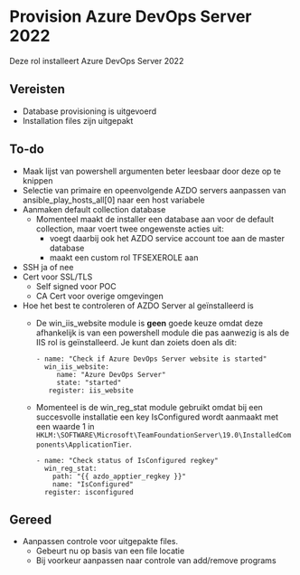 # Provision Azure DevOps Server 2022

Deze rol installeert Azure DevOps Server 2022

## Vereisten
* Database provisioning is uitgevoerd
* Installation files zijn uitgepakt

## To-do
* Maak lijst van powershell argumenten beter leesbaar door deze op te knippen
* Selectie van primaire en opeenvolgende AZDO servers aanpassen van ansible_play_hosts_all[0] naar een host variabele
* Aanmaken default collection database
  * Momenteel maakt de installer een database aan voor de default collection, maar voert twee ongewenste acties uit:
    * voegt daarbij ook het AZDO service account toe aan de master database
    * maakt een custom rol TFSEXEROLE aan
* SSH ja of nee
* Cert voor SSL/TLS
  * Self signed voor POC
  * CA Cert voor overige omgevingen
* Hoe het best te controleren of AZDO Server al geïnstalleerd is
  * De win_iis_website module is **geen** goede keuze omdat deze afhankelijk is van een powershell module die pas aanwezig is als de IIS rol is geïnstalleerd. Je kunt dan zoiets doen als dit:

        - name: "Check if Azure DevOps Server website is started"
          win_iis_website:
             name: "Azure DevOps Server"
             state: "started"
           register: iis_website
  * Momenteel is de win_reg_stat module gebruikt omdat bij een succesvolle installatie een key IsConfigured wordt aanmaakt met een waarde 1 in `HKLM:\SOFTWARE\Microsoft\TeamFoundationServer\19.0\InstalledComponents\ApplicationTier`.

        - name: "Check status of IsConfigured regkey"
          win_reg_stat:
            path: "{{ azdo_apptier_regkey }}"
            name: "IsConfigured"
          register: isconfigured

## Gereed
* Aanpassen controle voor uitgepakte files.
  * Gebeurt nu op basis van een file locatie
  * Bij voorkeur aanpassen naar controle van add/remove programs
